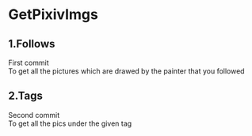 # GetPixivImgs
1.Follows
---------
First commit   
To get all the pictures which are drawed by the painter that you followed   

2.Tags
-----------
Second commit     
To get all the pics under the given tag 
